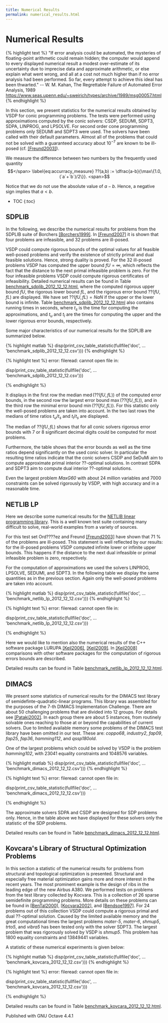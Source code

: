 ```yaml
---
title: Numerical Results
permalink: numerical_results.html
---
```


# Numerical Results


{% highlight text %}
"If error analysis could be automated, the mysteries of floating-point
arithmetic could remain hidden; the computer would append to every
displayed numerical result a modest over-estimate of its uncertainty due
to imprecise data and approximate arithmetic, or else explain what went
wrong, and all at a cost not much higher than if no error analysis had
been performed.  So far, every attempt to achieve this ideal has been
thwarted."
-- W. M. Kahan, The Regrettable Failure of Automated Error Analysis, 1989
<https://www.seas.upenn.edu/~sweirich/types/archive/1989/msg00057.html>
{% endhighlight %}

In this section, we present statistics for the numerical results obtained
by VSDP for conic programming problems.  The tests were performed using
approximations computed by the conic solvers: CSDP, SEDUMI, SDPT3, SDPA,
LINPROG, and LPSOLVE.  For second order cone programming problems only
SEDUMI and SDPT3 were used.  The solvers have been called with their default
parameters.  Almost all of the problems that could not be solved with a
guaranteed accuracy about <span>$10^{-7}$</span> are known to be ill-posed
(cf. [[Freund2003]](/references#Freund2003)).

We measure the difference between two numbers by the frequently used quantity
<span>$$</span>
\label{eq:accurracy_measure}
??(a,b) := \dfrac{a-b}{\max\{1.0, (`a`+`b`)/2\}}.
<span>$$</span>

Notice that we do not use the absolute value of <span>$a - b$</span>.  Hence, a negative
sign implies that <span>$a < b$</span>.

* TOC
{:toc}


## SDPLIB

In the following, we describe the numerical results for problems from the
SDPLIB suite of Borchers
[[Borchers1999]](/references#Borchers1999).  In
[[Freund2007]](/references#Freund2007) it is shown that four
problems are infeasible, and 32 problems are ill-posed.

VSDP could compute rigorous bounds of the optimal values for all feasible
well-posed problems and verify the existence of strictly primal and dual
feasible solutions.  Hence, strong duality is proved. For the 32 ill-posed
problems VSDP has computed the upper bound <span>$fU = \infty$</span>, which reflects the
fact that the distance to the next primal infeasible problem is zero.  For
the four infeasible problems VSDP could compute rigorous certificates of
infeasibility.  Detailed numerical results can be found in Table
[benchmark_sdplib_2012_12_12.html](benchmark_sdplib_2012_12_12.html), where the computed rigorous upper bound
<span>$fU$</span>, the rigorous lower bound <span>$fL$</span>, and the rigorous error bound <span>$??(fU,fL)$</span>
are displayed.  We have set <span>$??(fU,fL) = NaN$</span> if the upper or the lower bound
is infinite.  Table [benchmark_sdplib_2012_12_12.html](benchmark_sdplib_2012_12_12.html) also contains
running times in seconds, where <span>$t_{s}$</span> is the time for computing the
approximations, and <span>$t_{u}$</span> and <span>$t_{l}$</span> are the times for computing the upper
and the lower rigorous error bounds, respectively.

Some major characteristics of our numerical results for the SDPLIB are
summarized below.

{% highlight matlab %}
disp(print_csv_table_statistic(fullfile('doc', ...
  'benchmark_sdplib_2012_12_12.csv')))
{% endhighlight %}

{% highlight text %}
error: fileread: cannot open file
	in:


disp(print_csv_table_statistic(fullfile('doc', ...
  'benchmark_sdplib_2012_12_12.csv')))

{% endhighlight %}

It displays in the first row the median <span>$\operatorname{med}(??(fU,fL))$</span> of the
computed error bounds, in the second row the largest error bound
<span>$\max(??(fU,fL))$</span>, and in the third row the minimal error bound
<span>$\min(??(fU,fL))$</span>.  For this statistic only the well-posed problems are taken
into account.  In the two last rows the medians of time ratios
<span>$t_{u} / t_{s}$</span> and <span>$t_{l} / t_{s}$</span> are displayed.

The median of <span>$??(fU,fL)$</span> shows that for all conic solvers rigorous error
bounds with 7 or 8 significant decimal digits could be computed for most
problems.

Furthermore, the table shows that the error bounds as well as the time ratios
depend significantly on the used conic solver.  In particular the resulting
time ratios indicate that the conic solvers CSDP and SeDuMi aim to compute
approximate primal interior <span>$??$</span>-optimal solutions.  In contrast SDPA and SDPT3
aim to compute dual interior <span>$??$</span>-optimal solutions.

Even the largest problem *MaxG60* with about 24 million variables and 7000
constraints can be solved rigorously by VSDP, with high accuracy and in a
reasonable time.

## NETLIB LP

Here we describe some numerical results for the
[NETLIB linear programming library](http://www.netlib.org).  This is a well
known test suite containing many difficult to solve, real-world examples
from a variety of sources.

For this test set Ord????ez and Freund
[[Freund2003]](/references#Freund2003) have shown that 71 % of
the problems are ill-posed.  This statement is well reflected by our results:
for the ill-posed problems VSDP computed infinite lower or infinite upper
bounds.  This happens if the distance to the next dual infeasible or primal
infeasible problem is zero, respectively.

For the computation of approximations we used the solvers LINPROG, LPSOLVE,
SEDUMI, and SDPT3.  In the following table we display the same quantities as
in the previous section.  Again only the well-posed problems are taken into
account.

{% highlight matlab %}
disp(print_csv_table_statistic(fullfile('doc', ...
  'benchmark_netlib_lp_2012_12_12.csv')))
{% endhighlight %}

{% highlight text %}
error: fileread: cannot open file
	in:


disp(print_csv_table_statistic(fullfile('doc', ...
  'benchmark_netlib_lp_2012_12_12.csv')))

{% endhighlight %}

Here we would like to mention also the numerical results of the C++ software
package LURUPA [[Keil2006]](/references#Keil2006),
[[Keil2009]](/references#Keil2009).  In
[[Keil2008]](/references#Keil2008) comparisons with other
software packages for the computation of rigorous errors bounds are described.

Detailed results can be found in Table [benchmark_netlib_lp_2012_12_12.html](benchmark_netlib_lp_2012_12_12.html).

## DIMACS

We present some statistics of numerical results for the DIMACS test library
of semidefinte-quadratic-linear programs.  This library was assembled for
the purposes of the 7-th DIMACS Implementation Challenge.  There are about
50 challenging problems that are divided into 12 groups.  For details see
[[Pataki2002]](/references#Pataki2002).  In each group there are
about 5 instances, from routinely solvable ones reaching to those at or
beyond the capabilities of current solvers.  Due to limited available memory
some problems of the DIMACS test library have been omitted in our test.
These are: *coppo68*, *industry2*, *fap09*, *fap25*, *fap36*, *hamming112*,
and *qssp180old*.

One of the largest problems which could be solved by VSDP is the problem
*hamming102*, with 23041 equality constraints and 1048576 variables.

{% highlight matlab %}
disp(print_csv_table_statistic(fullfile('doc', ...
  'benchmark_dimacs_2012_12_12.csv')))
{% endhighlight %}

{% highlight text %}
error: fileread: cannot open file
	in:


disp(print_csv_table_statistic(fullfile('doc', ...
  'benchmark_dimacs_2012_12_12.csv')))

{% endhighlight %}

The approximate solvers SDPA and CSDP are designed for SDP problems only.
Hence, in the table above we have displayed for these solvers only the
statistic of the SDP problems.

Detailed results can be found in Table [benchmark_dimacs_2012_12_12.html](benchmark_dimacs_2012_12_12.html).

## Kovcara's Library of Structural Optimization Problems

In this section a statistic of the numerical results for problems from
structural and topological optimization is presented.  Structural and
especially free material optimization gains more and more interest in the
recent years.  The most prominent example is the design of ribs in the
leading edge of the new Airbus A380.  We performed tests on problems from
the test library collected by Kocvara.  This is a collection of 26 sparse
semidefinite programming problems.  More details on these problems can be
found in [[BenTal2000]](/references#BenTal2000),
[[Kocvara2002]](/references#Kocvara2002), and
[[Bendsoe1997]](/references#Bendsoe1997).  For 24 problems out
of this collection VSDP could compute a rigorous primal and dual <span>$??$</span>-optimal
solution.  Caused by the limited available memory and the great computational
times the largest problems *mater-5*, *mater-6*, *shmup5*, *trto5*, and
*vibra5* has been tested only with the solver SDPT3.  The largest problem
that was rigorously solved by VSDP is *shmup5*.  This problem has 1800
equality constraints and 13849441 variables.

A statistic of these numerical experiments is given below:

{% highlight matlab %}
disp(print_csv_table_statistic(fullfile('doc', ...
  'benchmark_kovcara_2012_12_12.csv')))
{% endhighlight %}

{% highlight text %}
error: fileread: cannot open file
	in:


disp(print_csv_table_statistic(fullfile('doc', ...
  'benchmark_kovcara_2012_12_12.csv')))

{% endhighlight %}

Detailed results can be found in Table [benchmark_kovcara_2012_12_12.html](benchmark_kovcara_2012_12_12.html).


Published with GNU Octave 4.4.1

